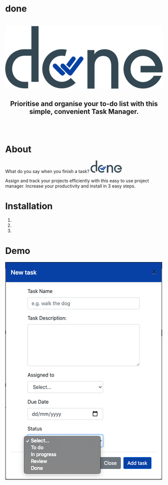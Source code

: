 # done
<h1 align="center">
<img src="https://github.com/jedithrills/done-project/blob/main/donelogo.png" alt="alt logo">
</h1>
<h2 align="center"> Prioritise and organise your to-do list with this simple, convenient Task Manager.</h2>
<br>
<br>

# About
<p>What do you say when you finish a task? <img src="https://github.com/jedithrills/done-project/blob/main/donelogo.png" alt="alt logo" width="100"></p>
<p>Assign and track your projects efficiently with this easy to use project manager. Increase your productivity and install in 3 easy steps.</p>

# Installation
1.
2.
3.

# Demo
<img src="https://github.com/jedithrills/done-project/blob/main/done%20task.png" alt="done new task"> 


